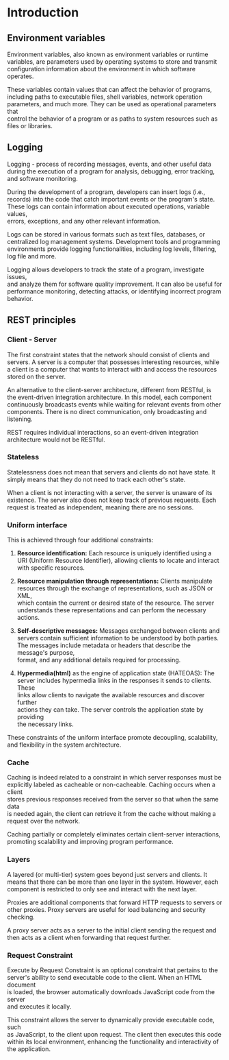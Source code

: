 # Introduction

## Environment variables

Environment variables, also known as environment variables or runtime \
variables, are parameters used by operating systems to store and transmit \
configuration information about the environment in which software operates.

These variables contain values that can affect the behavior of programs, \
including paths to executable files, shell variables, network operation \
parameters, and much more. They can be used as operational parameters that \
control the behavior of a program or as paths to system resources such as \
files or libraries.

## Logging

Logging -  process of recording messages, events, and other useful data \
during the execution of a program for analysis, debugging, error tracking, \
and software monitoring.

During the development of a program, developers can insert logs (i.e., \
records) into the code that catch important events or the program's state. \
These logs can contain information about executed operations, variable values, \
errors, exceptions, and any other relevant information.

Logs can be stored in various formats such as text files, databases, or \
centralized log management systems. Development tools and programming \
environments provide logging functionalities, including log levels, filtering, \
log file and more.

Logging allows developers to track the state of a program, investigate issues, \
and analyze them for software quality improvement. It can also be useful for \
performance monitoring, detecting attacks, or identifying incorrect program \
behavior.

## REST principles

### Client - Server

 The first constraint states that the network should consist of clients and \
 servers. A server is a computer that possesses interesting resources, while \
 a client is a computer that wants to interact with and access the resources \
 stored on the server.

An alternative to the client-server architecture, different from RESTful, is \
the event-driven integration architecture. In this model, each component \
continuously broadcasts events while waiting for relevant events from other \
components. There is no direct communication, only broadcasting and listening.

REST requires individual interactions, so an event-driven integration \
architecture would not be RESTful.

### Stateless

Statelessness does not mean that servers and clients do not have state. It \
simply means that they do not need to track each other's state.

When a client is not interacting with a server, the server is unaware of its \
existence. The server also does not keep track of previous requests. Each \
request is treated as independent, meaning there are no sessions.

### Uniform interface

This is achieved through four additional constraints:

1. **Resource identification:** Each resource is uniquely identified using a \
URI (Uniform Resource Identifier), allowing clients to locate and interact \
with specific resources.

2. **Resource manipulation through representations:** Clients manipulate \
resources through the exchange of representations, such as JSON or XML, \
which contain the current or desired state of the resource. The server \
understands these representations and can perform the necessary actions.

3. **Self-descriptive messages:** Messages exchanged between clients and \
servers contain sufficient information to be understood by both parties. \
The messages include metadata or headers that describe the message's purpose, \
format, and any additional details required for processing.

4. **Hypermedia(html)** as the engine of application state (HATEOAS): The \
server includes hypermedia links in the responses it sends to clients. These \
links allow clients to navigate the available resources and discover further \
actions they can take. The server controls the application state by providing \
the necessary links.

These constraints of the uniform interface promote decoupling, scalability, \
and flexibility in the system architecture.

### Cache

Caching is indeed related to a constraint in which server responses must be \
explicitly labeled as cacheable or non-cacheable. Caching occurs when a client \
stores previous responses received from the server so that when the same data \
is needed again, the client can retrieve it from the cache without making a \
request over the network.

Caching partially or completely eliminates certain client-server interactions, \
promoting scalability and improving program performance.

### Layers

A layered (or multi-tier) system goes beyond just servers and clients. It \
means that there can be more than one layer in the system. However, each \
component is restricted to only see and interact with the next layer.

Proxies are additional components that forward HTTP requests to servers or \
other proxies. Proxy servers are useful for load balancing and security \
checking.

A proxy server acts as a server to the initial client sending the request and \
then acts as a client when forwarding that request further.

### Request Constraint

Execute by Request Constraint is an optional constraint that pertains to the \
server's ability to send executable code to the client. When an HTML document \
is loaded, the browser automatically downloads JavaScript code from the server \
and executes it locally.

This constraint allows the server to dynamically provide executable code, such \
as JavaScript, to the client upon request. The client then executes this code \
within its local environment, enhancing the functionality and interactivity of \
the application.
